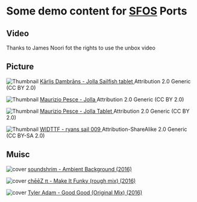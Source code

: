 # Some demo content for [SFOS](https://sailfishos.org/) Ports

## Video

Thanks to James Noori fot the rights to use the unbox video 

## Picture

![Thumbnail](https://c1.staticflickr.com/9/8610/16516561259_73433e67e1_s.jpg) [ Kārlis Dambrāns - Jolla Sailfish tablet ](https://www.flickr.com/photos/janitors/16516561259/) Attribution 2.0 Generic (CC BY 2.0)

![Thumbnail](https://c2.staticflickr.com/6/5590/15245904112_26d35b7763_s.jpg) [ Maurizio Pesce - Jolla ](https://www.flickr.com/photos/pestoverde/15245904112/) Attribution 2.0 Generic (CC BY 2.0)

![Thumbnail](https://c2.staticflickr.com/8/7615/17134698162_dace45e7ff_s.jpg) [ Maurizio Pesce - Jolla Tablet ](https://www.flickr.com/photos/pestoverde/17134698162/) Attribution 2.0 Generic (CC BY 2.0)

![Thumbnail](https://c1.staticflickr.com/5/4022/4680429188_cd13157d69_s.jpg) [ WIDTTF - ryans sail 009 ](https://www.flickr.com/photos/widttf/4680429188/) Attribution-ShareAlike 2.0 Generic (CC BY-SA 2.0)

## Muisc

![cover](https://imgjam2.jamendo.com/track/s1320/1320383/covers/1.50.jpg) [ soundshrim - Ambient Background (2016) ](https://www.jamendo.com/track/1320383/ambient-background)

![cover](https://imgjam2.jamendo.com/track/s1305/1305403/covers/1.50.jpg) [ chēēZ π  -  Make It Funky (rough mix) (2016) ](https://www.jamendo.com/track/1305403/make-it-funky-rough-mix)

![cover](https://imgjam2.jamendo.com/albums/s155/155732/covers/1.50.jpg) [ Tyler Adam  - Good Good (Original Mix) (2016) ](https://www.jamendo.com/track/1311175/good-good-original-mix)

